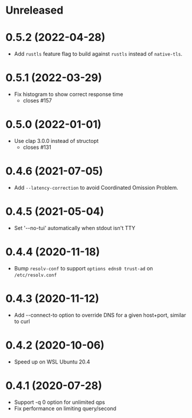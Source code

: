 # Unreleased

# 0.5.2 (2022-04-28)

- Add `rustls` feature flag to build against `rustls` instead of `native-tls`.

# 0.5.1 (2022-03-29)

- Fix histogram to show correct response time
    - closes #157

# 0.5.0 (2022-01-01)

- Use clap 3.0.0 instead of structopt
    - closes #131

# 0.4.6 (2021-07-05)

- Add `--latency-correction` to avoid Coordinated Omission Problem.

# 0.4.5 (2021-05-04)

- Set '--no-tui' automatically when stdout isn't TTY

# 0.4.4 (2020-11-18)

- Bump `resolv-conf` to support `options edns0 trust-ad` on `/etc/resolv.conf`

# 0.4.3 (2020-11-12)

- Add --connect-to option to override DNS for a given host+port, similar to curl

# 0.4.2 (2020-10-06)

- Speed up on WSL Ubuntu 20.4

# 0.4.1 (2020-07-28)

- Support -q 0 option for unlimited qps
- Fix performance on limiting query/second
